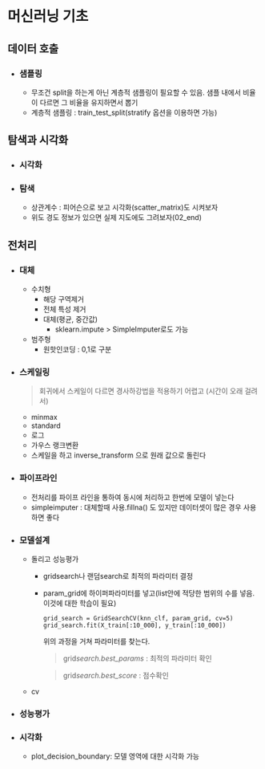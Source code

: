 # 머신러닝 기초

## 데이터 호출

- ### 샘플링
  - 무조건 split을 하는게 아닌 계층적 샘플링이 필요할 수 있음. 샘플 내에서 비율이 다르면 그 비율을 유지하면서 뽑기
  - 계층적 샘플링 : train_test_split(stratify 옵션을 이용하면 가능)

## 탐색과 시각화

- ### 시각화
- ### 탐색
  - 상관계수 : 피어슨으로 보고 시각화(scatter_matrix)도 시켜보자
  - 위도 경도 정보가 있으면 실제 지도에도 그려보자(02_end)

## 전처리

- ### 대체

  - 수치형
    - 해당 구역제거
    - 전체 특성 제거
    - 대체(평균, 중간값)
      - sklearn.impute > SimpleImputer로도 가능
  - 범주형
    - 원핫인코딩 : 0,1로 구분

- ### 스케일링
  > 회귀에서 스케일이 다르면 경사하강법을 적용하기 어렵고 (시간이 오래 걸려서)


  - minmax
  - standard
  - 로그
  - 가우스 랭크변환
  - 스케일을 하고 inverse_transform 으로 원래 값으로 돌린다

- ### 파이프라인

  - 전처리를 파이프 라인을 통하여 동시에 처리하고 한번에 모델이 넣는다
  - simpleimputer : 대체할때 사용.fillna() 도 있지만 데이터셋이 많은 경우 사용하면 좋다

- ### 모델설계

  - 돌리고 성능평가

    - gridsearch나 랜덤search로 최적의 파라미터 결정
    - param_grid에 하이퍼파라미터를 넣고(list안에 적당한 범위의 수를 넣음. 이것에 대한 학습이 필요)

      ```
      grid_search = GridSearchCV(knn_clf, param_grid, cv=5)
      grid_search.fit(X_train[:10_000], y_train[:10_000])
      ```

      위의 과정을 거쳐 파라미터를 찾는다.

      > grid*search.best_params* : 최적의 파라미터 확인

      > grid*search.best_score* : 점수확인

  - cv

- ### 성능평가

- ### 시각화
  - plot_decision_boundary: 모델 영역에 대한 시각화 가능
